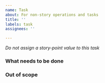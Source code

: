 ```yaml
---
name: Task
about: For non-story operations and tasks
title: ''
labels: task
assignees: ''

---
```


<!--- Provide a general summary of the issue in the Title above -->
*Do not assign a story-point value to this task*

### What needs to be done
<!-- Describe what needs to be done --> 

### Out of scope
<!-- What is out of scope for this task --> 
